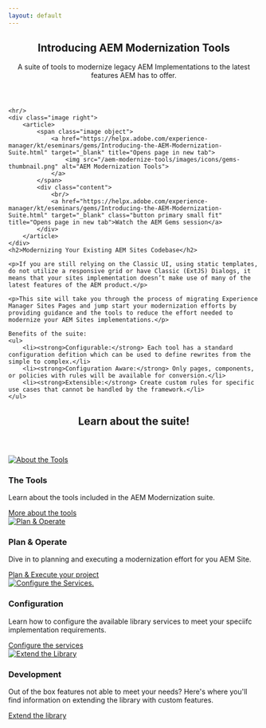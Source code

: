 ```yaml
---
layout: default
---
```


<section>
    <header class="main">
        <h1>Introducing AEM Modernization Tools</h1>
        <p>A suite of tools to modernize legacy AEM Implementations to the latest features AEM has to offer.</p>
    </header>
        
    <hr/>
    <div class="image right">
        <article>
            <span class="image object">
                <a href="https://helpx.adobe.com/experience-manager/kt/eseminars/gems/Introducing-the-AEM-Modernization-Suite.html" target="_blank" title="Opens page in new tab">
                    <img src="/aem-modernize-tools/images/icons/gems-thumbnail.png" alt="AEM Modernization Tools">
                </a>
            </span>
            <div class="content">
                <br/>
                <a href="https://helpx.adobe.com/experience-manager/kt/eseminars/gems/Introducing-the-AEM-Modernization-Suite.html" target="_blank" class="button primary small fit" title="Opens page in new tab">Watch the AEM Gems session</a>
            </div>
        </article>
    </div>
    <h2>Modernizing Your Existing AEM Sites Codebase</h2>
    
    <p>If you are still relying on the Classic UI, using static templates, do not utilize a responsive grid or have Classic (ExtJS) Dialogs, it means that your sites implementation doesn’t make use of many of the latest features of the AEM product.</p> 
    
    <p>This site will take you through the process of migrating Experience Manager Sites Pages and jump start your modernization efforts by providing guidance and the tools to reduce the effort needed to modernize your AEM Sites implementations.</p>

    Benefits of the suite:
    <ul>
        <li><strong>Configurable:</strong> Each tool has a standard configuration defition which can be used to define rewrites from the simple to complex.</li>
        <li><strong>Configuration Aware:</strong> Only pages, components, or policies with rules will be available for conversion.</li>
        <li><strong>Extensible:</strong> Create custom rules for specific use cases that cannot be handled by the framework.</li>
    </ul>
</section>

<!-- Section -->
<section>
    <header class="major">
        <h2>Learn about the suite!</h2>
    </header>
    <div class="features">
        <article>
            <a href="{{ site.baseurl }}/pages/tools.html" class="image left">
                <img src="{{ site.baseurl }}/images/icons/tools.svg" alt="About the Tools" />
            </a>
            <div class="content">
                <h3>The Tools</h3>
                <p>Learn about the tools included in the AEM Modernization suite.</p>
                <a href="{{ site.baseurl }}/pages/tools.html" class="button primary small">More about the tools</a>
            </div>
        </article>
        <article>
            <a href="{{ site.baseurl }}/pages/plan-operate.html" class="image left">
                <img src="{{ site.baseurl }}/images/icons/plan-and-operate.svg" alt="Plan & Operate" />
            </a>
            <div class="content">
                <h3>Plan &amp; Operate</h3>
                <p>Dive in to planning and executing a modernization effort for you AEM Site.</p>
                <a href="{{ site.baseurl }}/pages/plan-operate.html" class="button primary small">Plan &amp; Execute your project</a>
            </div>
        </article>
        <article>
            <a href="{{ site.baseurl }}/pages/configuration.html" class="image left">
                <img src="{{ site.baseurl }}/images/icons/configuration.svg" alt="Configure the Services." />
            </a>
            <div class="content">
                <h3>Configuration</h3>
                <p>Learn how to configure the available library services to meet your speciifc implementation requirements.</p>
                <a href="{{ site.baseurl }}/pages/configuration.html" class="button primary small">Configure the services</a>
            </div>
        </article>
        <article>
            <a href="{{ site.baseurl }}/pages/development.html" class="image left">
                <img src="{{ site.baseurl }}/images/icons/development.svg" alt="Extend the Library" />
            </a>
            <div class="content">
                <h3>Development</h3>
                <p>Out of the box features not able to meet your needs? Here's where you'll find information on extending the library with custom features.</p>
                <a href="{{ site.baseurl }}/pages/development.html" class="button primary small">Extend the library</a>
            </div>
        </article>
    </div>
</section>

        
    
